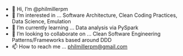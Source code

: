 - 👋 Hi, I’m @philmillerpm
- 👀 I’m interested in ... Software Architecture, Clean Coding Practices, Data Science, Emulation
- 🌱 I’m currently learning ... Data analysis via PySpark
- 💞️ I’m looking to collaborate on ... Clean Software Engineering Patterns/Frameworks based around DDD
- 📫 How to reach me ... philmillerpm@gmail.com

<!---
philmillerpm/philmillerpm is a ✨ special ✨ repository because its `README.md` (this file) appears on your GitHub profile.
You can click the Preview link to take a look at your changes.
--->

